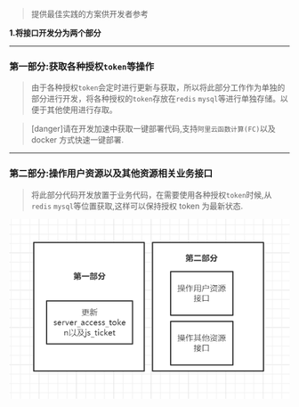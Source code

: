 > 提供最佳实践的方案供开发者参考

**1.将接口开发分为两个部分**

---

### 第一部分:获取各种授权`token`等操作

> 由于各种授权`token`会定时进行更新与获取，所以将此部分工作作为单独的部分进行开发，将各种授权的`token`存放在`redis` `mysql`等进行单独存储。以便于其他使用进行存取。

> [danger]请在开发加速中获取一键部署代码,支持`阿里云函数计算(FC)`以及 docker 方式快速一键部署.

---

### 第二部分:操作用户资源以及其他资源相关业务接口

> 将此部分代码开发放置于业务代码，在需要使用各种授权`token`时候,从`redis` `mysql`等位置获取,这样可以保持授权 token 为最新状态.

![](../images/screenshot_1654655421560.png)
